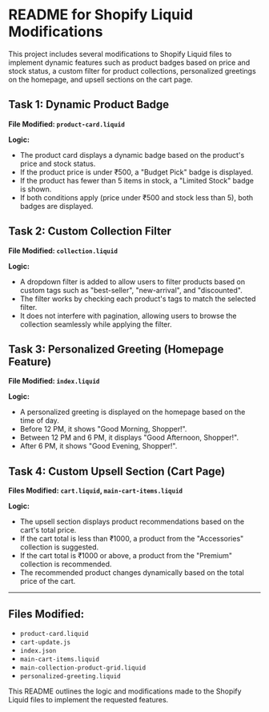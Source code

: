 # README for Shopify Liquid Modifications

This project includes several modifications to Shopify Liquid files to implement dynamic features such as product badges based on price and stock status, a custom filter for product collections, personalized greetings on the homepage, and upsell sections on the cart page.

## Task 1: Dynamic Product Badge
**File Modified: `product-card.liquid`**

**Logic:**
- The product card displays a dynamic badge based on the product's price and stock status.
- If the product price is under ₹500, a "Budget Pick" badge is displayed.
- If the product has fewer than 5 items in stock, a "Limited Stock" badge is shown.
- If both conditions apply (price under ₹500 and stock less than 5), both badges are displayed.

## Task 2: Custom Collection Filter
**File Modified: `collection.liquid`**

**Logic:**
- A dropdown filter is added to allow users to filter products based on custom tags such as "best-seller", "new-arrival", and "discounted".
- The filter works by checking each product's tags to match the selected filter.
- It does not interfere with pagination, allowing users to browse the collection seamlessly while applying the filter.

## Task 3: Personalized Greeting (Homepage Feature)
**File Modified: `index.liquid`**

**Logic:**
- A personalized greeting is displayed on the homepage based on the time of day.
- Before 12 PM, it shows "Good Morning, Shopper!".
- Between 12 PM and 6 PM, it displays "Good Afternoon, Shopper!".
- After 6 PM, it shows "Good Evening, Shopper!".

## Task 4: Custom Upsell Section (Cart Page)
**Files Modified: `cart.liquid`, `main-cart-items.liquid`**

**Logic:**
- The upsell section displays product recommendations based on the cart's total price.
- If the cart total is less than ₹1000, a product from the "Accessories" collection is suggested.
- If the cart total is ₹1000 or above, a product from the "Premium" collection is recommended.
- The recommended product changes dynamically based on the total price of the cart.

---

## Files Modified:
- `product-card.liquid`
- `cart-update.js`
- `index.json`
- `main-cart-items.liquid`
- `main-collection-product-grid.liquid`
- `personalized-greeting.liquid`

This README outlines the logic and modifications made to the Shopify Liquid files to implement the requested features.
